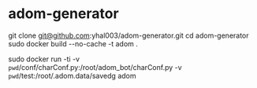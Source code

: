 # adom-generator

git clone git@github.com:yhal003/adom-generator.git
cd adom-generator
sudo docker build --no-cache -t adom .


sudo docker run -ti -v \
  `pwd`/conf/charConf.py:/root/adom_bot/charConf.py -v \
  `pwd`/test:/root/.adom.data/savedg adom
